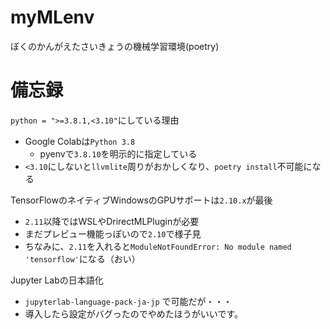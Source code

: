 # myMLenv
ぼくのかんがえたさいきょうの機械学習環境(poetry)

# 備忘録
`python = ">=3.8.1,<3.10"`にしている理由
 - Google Colabは`Python 3.8`
   - pyenvで`3.8.10`を明示的に指定している
 - `<3.10`にしないと`llvmlite`周りがおかしくなり、`poetry install`不可能になる

TensorFlowのネイティブWindowsのGPUサポートは`2.10.x`が最後
  - `2.11`以降ではWSLやDrirectMLPluginが必要
  - まだプレビュー機能っぽいので`2.10`で様子見
  - ちなみに、`2.11`を入れると`ModuleNotFoundError: No module named 'tensorflow'`になる（おい）

Jupyter Labの日本語化
  - `jupyterlab-language-pack-ja-jp` で可能だが・・・
  - 導入したら設定がバグったのでやめたほうがいいです。